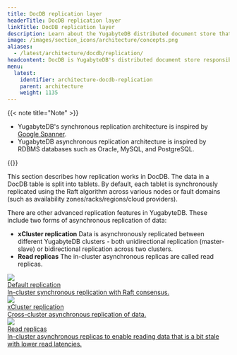 ```yaml
---
title: DocDB replication layer
headerTitle: DocDB replication layer
linkTitle: DocDB replication layer
description: Learn about the YugabyteDB distributed document store that is responsible for sharding, replication, transactions, and persistence.
image: /images/section_icons/architecture/concepts.png
aliases:
  - /latest/architecture/docdb/replication/
headcontent: DocDB is YugabyteDB's distributed document store responsible for transactions, sharding, replication, and persistence.
menu:
  latest:
    identifier: architecture-docdb-replication
    parent: architecture
    weight: 1135
---
```


{{< note title="Note" >}}

- YugabyteDB's synchronous replication architecture is inspired by <a href="https://research.google.com/archive/spanner-osdi2012.pdf">Google Spanner</a>.
- YugabyteDB asynchronous replication architecture is inspired by RDBMS databases such as Oracle, MySQL, and PostgreSQL.

{{</note >}}

This section describes how replication works in DocDB. The data in a DocDB table is split into tablets. By default, each tablet is synchronously replicated using the Raft algorithm across various nodes or fault domains (such as availability zones/racks/regions/cloud providers).

There are other advanced replication features in YugabyteDB. These include two forms of asynchronous replication of data:

- **xCluster replication** Data is asynchronously replicated between different YugabyteDB clusters - both unidirectional replication (master-slave) or  bidirectional replication across two clusters.
- **Read replicas** The in-cluster asynchronous replicas are called read replicas.

<div class="row">

  <div class="col-12 col-md-6 col-lg-12 col-xl-6">
    <a class="section-link icon-offset" href="replication/">
      <div class="head">
        <img class="icon" src="/images/section_icons/architecture/concepts/replication.png" aria-hidden="true" />
        <div class="title">Default replication</div>
      </div>
      <div class="body">
        In-cluster synchronous replication with Raft consensus.
      </div>
    </a>
  </div>

  <div class="col-12 col-md-6 col-lg-12 col-xl-6">
    <a class="section-link icon-offset" href="xcluster-replication/">
      <div class="head">
        <img class="icon" src="/images/section_icons/architecture/concepts/replication.png" aria-hidden="true" />
        <div class="title">xCluster replication</div>
      </div>
      <div class="body">
        Cross-cluster asynchronous replication of data.
      </div>
    </a>
  </div>

  <div class="col-12 col-md-6 col-lg-12 col-xl-6">
    <a class="section-link icon-offset" href="read-replicas/">
      <div class="head">
        <img class="icon" src="/images/section_icons/architecture/concepts/replication.png" aria-hidden="true" />
        <div class="title">Read replicas</div>
      </div>
      <div class="body">
        In-cluster asynchronous replicas to enable reading data that is a bit stale with lower read latencies.
      </div>
    </a>
  </div>

</div>

